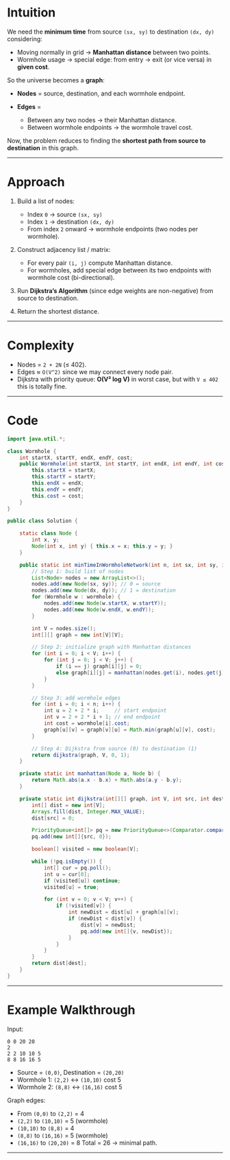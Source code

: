 # Intuition

We need the **minimum time** from source `(sx, sy)` to destination `(dx, dy)` considering:

* Moving normally in grid → **Manhattan distance** between two points.
* Wormhole usage → special edge: from entry → exit (or vice versa) in **given cost**.

So the universe becomes a **graph**:

* **Nodes** = source, destination, and each wormhole endpoint.
* **Edges** =

  * Between any two nodes → their Manhattan distance.
  * Between wormhole endpoints → the wormhole travel cost.

Now, the problem reduces to finding the **shortest path from source to destination** in this graph.

---

# Approach

1. Build a list of nodes:

   * Index `0` → source `(sx, sy)`
   * Index `1` → destination `(dx, dy)`
   * From index `2` onward → wormhole endpoints (two nodes per wormhole).

2. Construct adjacency list / matrix:

   * For every pair `(i, j)` compute Manhattan distance.
   * For wormholes, add special edge between its two endpoints with wormhole cost (bi-directional).

3. Run **Dijkstra’s Algorithm** (since edge weights are non-negative) from source to destination.

4. Return the shortest distance.

---

# Complexity

* Nodes = `2 + 2N` (≤ 402).
* Edges ≈ `O(V^2)` since we may connect every node pair.
* Dijkstra with priority queue: **O(V² log V)** in worst case, but with `V ≤ 402` this is totally fine.

---

# Code

```java
import java.util.*;

class Wormhole {
    int startX, startY, endX, endY, cost;
    public Wormhole(int startX, int startY, int endX, int endY, int cost) {
        this.startX = startX;
        this.startY = startY;
        this.endX = endX;
        this.endY = endY;
        this.cost = cost;
    }
}

public class Solution {

    static class Node {
        int x, y;
        Node(int x, int y) { this.x = x; this.y = y; }
    }

    public static int minTimeInWormholeNetwork(int n, int sx, int sy, int dx, int dy, Wormhole[] wormhole) {
        // Step 1: build list of nodes
        List<Node> nodes = new ArrayList<>();
        nodes.add(new Node(sx, sy)); // 0 = source
        nodes.add(new Node(dx, dy)); // 1 = destination
        for (Wormhole w : wormhole) {
            nodes.add(new Node(w.startX, w.startY));
            nodes.add(new Node(w.endX, w.endY));
        }

        int V = nodes.size();
        int[][] graph = new int[V][V];

        // Step 2: initialize graph with Manhattan distances
        for (int i = 0; i < V; i++) {
            for (int j = 0; j < V; j++) {
                if (i == j) graph[i][j] = 0;
                else graph[i][j] = manhattan(nodes.get(i), nodes.get(j));
            }
        }

        // Step 3: add wormhole edges
        for (int i = 0; i < n; i++) {
            int u = 2 + 2 * i;     // start endpoint
            int v = 2 + 2 * i + 1; // end endpoint
            int cost = wormhole[i].cost;
            graph[u][v] = graph[v][u] = Math.min(graph[u][v], cost);
        }

        // Step 4: Dijkstra from source (0) to destination (1)
        return dijkstra(graph, V, 0, 1);
    }

    private static int manhattan(Node a, Node b) {
        return Math.abs(a.x - b.x) + Math.abs(a.y - b.y);
    }

    private static int dijkstra(int[][] graph, int V, int src, int dest) {
        int[] dist = new int[V];
        Arrays.fill(dist, Integer.MAX_VALUE);
        dist[src] = 0;

        PriorityQueue<int[]> pq = new PriorityQueue<>(Comparator.comparingInt(a -> a[1]));
        pq.add(new int[]{src, 0});

        boolean[] visited = new boolean[V];

        while (!pq.isEmpty()) {
            int[] cur = pq.poll();
            int u = cur[0];
            if (visited[u]) continue;
            visited[u] = true;

            for (int v = 0; v < V; v++) {
                if (!visited[v]) {
                    int newDist = dist[u] + graph[u][v];
                    if (newDist < dist[v]) {
                        dist[v] = newDist;
                        pq.add(new int[]{v, newDist});
                    }
                }
            }
        }
        return dist[dest];
    }
}
```

---

# Example Walkthrough

Input:

```
0 0 20 20
2
2 2 10 10 5
8 8 16 16 5
```

* Source = `(0,0)`, Destination = `(20,20)`
* Wormhole 1: `(2,2)` ↔ `(10,10)` cost 5
* Wormhole 2: `(8,8)` ↔ `(16,16)` cost 5

Graph edges:

* From `(0,0)` to `(2,2)` = 4
* `(2,2)` to `(10,10)` = 5 (wormhole)
* `(10,10)` to `(8,8)` = 4
* `(8,8)` to `(16,16)` = 5 (wormhole)
* `(16,16)` to `(20,20)` = 8
  Total = 26 → minimal path.

---
